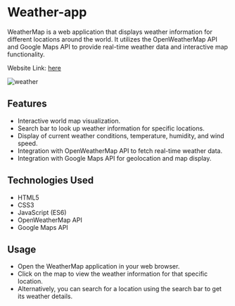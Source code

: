# Weather-app
WeatherMap is a web application that displays weather information for different locations around the world. It utilizes the OpenWeatherMap API and Google Maps API to provide real-time weather data and interactive map functionality.

Website Link: [here](https://weather-app-black-theta.vercel.app/)

![weather](https://github.com/Chakradhar2003/weather-app/assets/95245987/5f274a63-ed29-4c4f-add9-2a83adc4a0ec)

## Features

- Interactive world map visualization.
- Search bar to look up weather information for specific locations.
- Display of current weather conditions, temperature, humidity, and wind speed.
- Integration with OpenWeatherMap API to fetch real-time weather data.
- Integration with Google Maps API for geolocation and map display.

## Technologies Used

- HTML5
- CSS3
- JavaScript (ES6)
- OpenWeatherMap API
- Google Maps API

## Usage
- Open the WeatherMap application in your web browser.
- Click on the map to view the weather information for that specific location.
- Alternatively, you can search for a location using the search bar to get its weather details.

